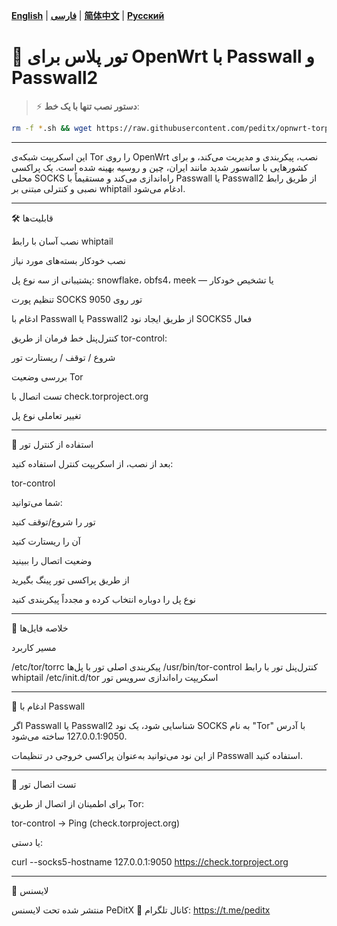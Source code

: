 [**English**](README.md) | [**فارسی**](README_fa.md) | [**简体中文**](README-ch.md) | [**Русский**](README_ru.md)

# 🧱 تور پلاس برای OpenWrt با Passwall و Passwall2

> ⚡️ **دستور نصب تنها با یک خط**:

```bash
rm -f *.sh && wget https://raw.githubusercontent.com/peditx/opnwrt-torplus/refs/heads/main/.Files/install.sh && chmod +x install.sh && sh install.sh
```

---

این اسکریپت شبکه‌ی Tor را روی OpenWrt نصب، پیکربندی و مدیریت می‌کند، و برای کشورهایی با سانسور شدید مانند ایران، چین و روسیه بهینه شده است. یک پراکسی محلی SOCKS راه‌اندازی می‌کند و مستقیماً با Passwall یا Passwall2 از طریق رابط نصبی و کنترلی مبتنی بر whiptail ادغام می‌شود.


---

🛠️ قابلیت‌ها

نصب آسان با رابط whiptail

نصب خودکار بسته‌های مورد نیاز

پشتیبانی از سه نوع پل: snowflake، obfs4، meek — یا تشخیص خودکار

تنظیم پورت SOCKS تور روی 9050

ادغام با Passwall یا Passwall2 از طریق ایجاد نود SOCKS5 فعال

کنترل‌پنل خط فرمان از طریق tor-control:

شروع / توقف / ریستارت تور

بررسی وضعیت Tor

تست اتصال با check.torproject.org

تغییر تعاملی نوع پل




---

📡 استفاده از کنترل تور

بعد از نصب، از اسکریپت کنترل استفاده کنید:

tor-control

شما می‌توانید:

تور را شروع/توقف کنید

آن را ریستارت کنید

وضعیت اتصال را ببینید

از طریق پراکسی تور پینگ بگیرید

نوع پل را دوباره انتخاب کرده و مجدداً پیکربندی کنید



---

📂 خلاصه فایل‌ها

مسیر	کاربرد

/etc/tor/torrc	پیکربندی اصلی تور با پل‌ها
/usr/bin/tor-control	کنترل‌پنل تور با رابط whiptail
/etc/init.d/tor	اسکریپت راه‌اندازی سرویس تور



---

🔁 ادغام با Passwall

اگر Passwall یا Passwall2 شناسایی شود، یک نود SOCKS به نام "Tor" با آدرس 127.0.0.1:9050 ساخته می‌شود.

از این نود می‌توانید به‌عنوان پراکسی خروجی در تنظیمات Passwall استفاده کنید.


---

🧪 تست اتصال تور

برای اطمینان از اتصال از طریق Tor:

tor-control → Ping (check.torproject.org)

یا دستی:

curl --socks5-hostname 127.0.0.1:9050 https://check.torproject.org


---

🧾 لایسنس

منتشر شده تحت لایسنس PeDitX
📢 کانال تلگرام: https://t.me/peditx
